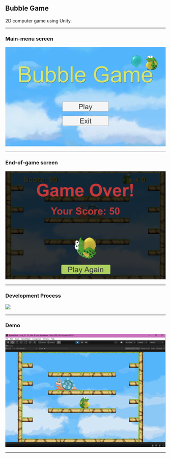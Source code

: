## Bubble Game

2D computer game using Unity.

---

### Main-menu screen
<img src="img/Main-menu.png" width=650>

---

### End-of-game screen
<img src="img/End-of-game.png" width=650>

---

### Development Process
<img src="img/BubbleGameProcessgif.gif" width=500>

---

### Demo
<img src="img/Demo.gif" width=650>

---
